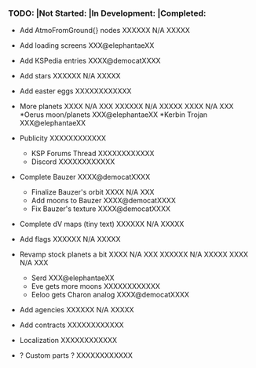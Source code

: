 ### TODO:                      |Not Started:   |In Development:    |Completed:

 * Add AtmoFromGround{} nodes                   XXXXXX N/A XXXXX

 * Add loading screens                          XXX@elephantaeXX

 * Add KSPedia entries                          XXXX@democatXXXX
 
 * Add stars                                    XXXXXX N/A XXXXX
 
 * Add easter eggs              XXXXXXXXXXXX
 
 * More planets                 XXXX N/A XXX    XXXXXX N/A XXXXX    XXXX N/A XXX
   *Oerus moon/planets                          XXX@elephantaeXX
   *Kerbin Trojan                               XXX@elephantaeXX
 
 * Publicity                    XXXXXXXXXXXX
   * KSP Forums Thread          XXXXXXXXXXXX
   * Discord                    XXXXXXXXXXXX
  
 * Complete Bauzer                              XXXX@democatXXXX
   * Finalize Bauzer's orbit                                        XXXX N/A XXX
   * Add moons to Bauzer                        XXXX@democatXXXX
   * Fix Bauzer's texture                       XXXX@democatXXXX
 
 * Complete dV maps (tiny text)                 XXXXXX N/A XXXXX
 
 * Add flags                                    XXXXXX N/A XXXXX
 
 * Revamp stock planets a bit   XXXX N/A XXX    XXXXXX N/A XXXXX    XXXX N/A XXX
   * Serd                                       XXX@elephantaeXX
   * Eve gets more moons        XXXXXXXXXXXX
   * Eeloo gets Charon analog                   XXXX@democatXXXX
   
 * Add agencies                                 XXXXXX N/A XXXXX
 
 * Add contracts                XXXXXXXXXXXX
 
 * Localization                 XXXXXXXXXXXX
 
 * ? Custom parts ?             XXXXXXXXXXXX